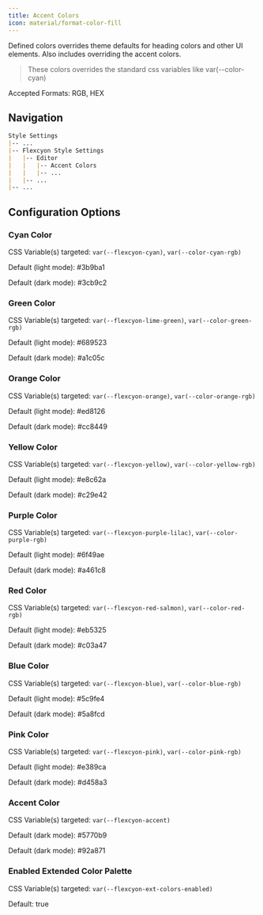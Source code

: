```yaml
---
title: Accent Colors
icon: material/format-color-fill
---
```


Defined colors overrides theme defaults for heading colors and other UI elements.
Also includes overriding the accent colors.
> These colors overrides the standard css variables like var(--color-cyan)

Accepted Formats: RGB, HEX

## Navigation
```md
Style Settings
|-- ...
|-- Flexcyon Style Settings
|   |-- Editor
|   |   |-- Accent Colors
|   |   |-- ...
|   |-- ...
|-- ...
```

## Configuration Options

### Cyan Color
CSS Variable(s) targeted: `var(--flexcyon-cyan)`, `var(--color-cyan-rgb)`

Default (light mode): #3b9ba1

Default (dark mode): #3cb9c2

### Green Color
CSS Variable(s) targeted: `var(--flexcyon-lime-green)`, `var(--color-green-rgb)`

Default (light mode): #689523

Default (dark mode): #a1c05c

### Orange Color
CSS Variable(s) targeted: `var(--flexcyon-orange)`, `var(--color-orange-rgb)`

Default (light mode): #ed8126

Default (dark mode): #cc8449

### Yellow Color
CSS Variable(s) targeted: `var(--flexcyon-yellow)`, `var(--color-yellow-rgb)`

Default (light mode): #e8c62a

Default (dark mode): #c29e42

### Purple Color
CSS Variable(s) targeted: `var(--flexcyon-purple-lilac)`, `var(--color-purple-rgb)`

Default (light mode): #6f49ae

Default (dark mode): #a461c8

### Red Color
CSS Variable(s) targeted: `var(--flexcyon-red-salmon)`, `var(--color-red-rgb)`

Default (light mode): #eb5325

Default (dark mode): #c03a47

### Blue Color
CSS Variable(s) targeted: `var(--flexcyon-blue)`, `var(--color-blue-rgb)`

Default (light mode): #5c9fe4

Default (dark mode): #5a8fcd

### Pink Color
CSS Variable(s) targeted: `var(--flexcyon-pink)`, `var(--color-pink-rgb)`

Default (light mode): #e389ca

Default (dark mode): #d458a3

### Accent Color
CSS Variable(s) targeted: `var(--flexcyon-accent)`

Default (dark mode): #5770b9

Default (dark mode): #92a871

### Enabled Extended Color Palette
CSS Variable(s) targeted: `var(--flexcyon-ext-colors-enabled)`

Default: true